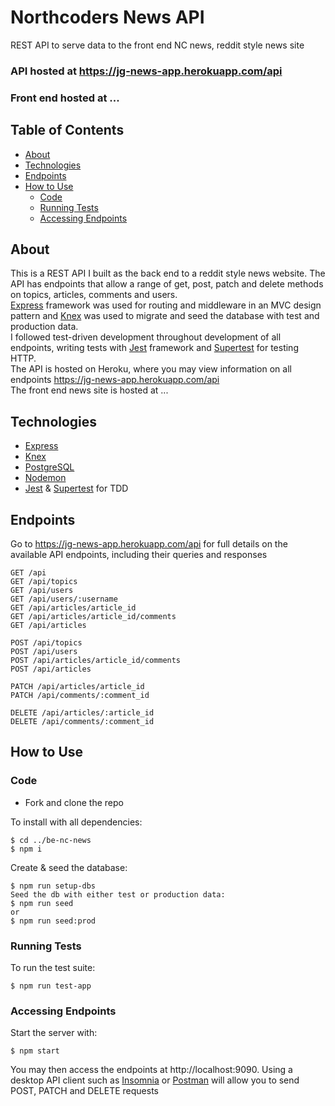 # Northcoders News API

REST API to serve data to the front end NC news, reddit style news site</br>

### API hosted at https://jg-news-app.herokuapp.com/api

### Front end hosted at ...

## Table of Contents

- [About](#about)
- [Technologies](#technologies)
- [Endpoints](#endpoints)
- [How to Use](#how-to-use)
  - [Code](#code)
  - [Running Tests](#running-tests)
  - [Accessing Endpoints](#accessing-endpoints)

## About

This is a REST API I built as the back end to a reddit style news website. The API has endpoints that allow a range of get, post, patch and delete methods on topics, articles, comments and users.</br>
[Express](https://expressjs.com/) framework was used for routing and middleware in an MVC design pattern and [Knex](http://knexjs.org/) was used to migrate and seed the database with test and production data.</br>
I followed test-driven development throughout development of all endpoints, writing tests with [Jest](https://jestjs.io/) framework and [Supertest](https://www.npmjs.com/package/supertest) for testing HTTP.</br>
The API is hosted on Heroku, where you may view information on all endpoints https://jg-news-app.herokuapp.com/api </br>
The front end news site is hosted at ...

## Technologies

- [Express](https://expressjs.com/)
- [Knex](http://knexjs.org/)
- [PostgreSQL](https://www.npmjs.com/package/pg)
- [Nodemon](https://www.npmjs.com/package/nodemon)
- [Jest](https://jestjs.io/) & [Supertest](https://www.npmjs.com/package/supertest) for TDD

## Endpoints

Go to https://jg-news-app.herokuapp.com/api for full details on the available API endpoints, including their queries and responses

```http
GET /api
GET /api/topics
GET /api/users
GET /api/users/:username
GET /api/articles/article_id
GET /api/articles/article_id/comments
GET /api/articles

POST /api/topics
POST /api/users
POST /api/articles/article_id/comments
POST /api/articles

PATCH /api/articles/article_id
PATCH /api/comments/:comment_id

DELETE /api/articles/:article_id
DELETE /api/comments/:comment_id
```

## How to Use

### Code

- Fork and clone the repo

To install with all dependencies:

```
$ cd ../be-nc-news
$ npm i
```

Create & seed the database:

```
$ npm run setup-dbs
Seed the db with either test or production data:
$ npm run seed
or
$ npm run seed:prod
```

### Running Tests

To run the test suite:

```
$ npm run test-app
```

### Accessing Endpoints

Start the server with:

```
$ npm start
```

You may then access the endpoints at http://localhost:9090. Using a desktop API client such as [Insomnia](https://insomnia.rest/products/core/) or [Postman](https://www.postman.com/product/api-client/) will allow you to send POST, PATCH and DELETE requests
